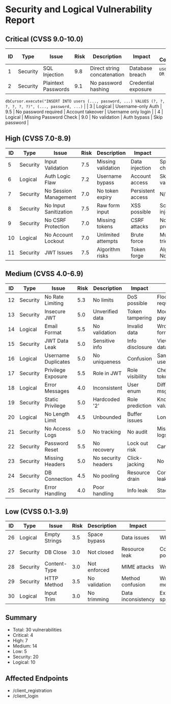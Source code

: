 # Security and Logical Vulnerability Report

## Critical (CVSS 9.0-10.0)

| ID | Type | Issue | Risk | Description | Impact | PoC/ Code area |
|----|------|-------|------|-------------|---------|-----|
| 1 | Security | SQL Injection | 9.8 | Direct string concatenation | Database breach | `userName=" OR "1"="1"` |
| 2 | Security | Plaintext Passwords | 9.1 | No password hashing | Credential exposure |
`dbCursor.execute("INSERT INTO users (..., password, ...) VALUES (?, ?, ?, ?, ?, ?)",
    (..., password, ...)` |
| 3 | Logical | Username-only Auth | 9.5 | No password required | Account takeover | Username only login |
| 4 | Logical | Missing Password Check | 9.0 | No validation | Auth bypass | Skip password |

## High (CVSS 7.0-8.9) 

| ID | Type | Issue | Risk | Description | Impact | PoC |
|----|------|-------|------|-------------|---------|-----|
| 5 | Security | Input Validation | 7.5 | Missing validation | Data injection | Special chars |
| 6 | Logical | Auth Logic Flaw | 7.2 | Username bypass | Account access | Skip validation |
| 7 | Security | No Session Management | 7.0 | No token expiry | Persistent access | N/A |
| 8 | Security | No Input Sanitization | 7.5 | Raw form input | XSS possible | Script injection |
| 9 | Security | No CSRF Protection | 7.0 | Missing tokens | CSRF attacks | No protection |
| 10 | Logical | No Account Lockout | 7.0 | Unlimited attempts | Brute force | Multiple tries |
| 11 | Security | JWT Issues | 7.5 | Algorithm risks | Token forge | Algorithm None |

## Medium (CVSS 4.0-6.9)

| ID | Type | Issue | Risk | Description | Impact | PoC |
|----|------|-------|------|-------------|---------|-----|
| 12 | Security | No Rate Limiting | 5.3 | No limits | DoS possible | Flood requests |
| 13 | Security | Insecure JWT | 5.0 | Unverified data | Token tampering | Modify payload |
| 14 | Logical | Email Format | 5.5 | No validation | Invalid data | Wrong format |
| 15 | Security | JWT Data Leak | 5.0 | Sensitive info | Info disclosure | View token data |
| 16 | Logical | Username Duplicates | 5.0 | No uniqueness | Confusion | Same usernames |
| 17 | Security | Privilege Exposure | 5.5 | Role in JWT | Role visibility | Check token |
| 18 | Logical | Error Messages | 4.0 | Inconsistent | User enum | Different msgs |
| 19 | Security | Static Privilege | 5.0 | Hardcoded '2' | Role prediction | Known value |
| 20 | Logical | No Length Limit | 4.5 | Unbounded | Buffer issues | Long input |
| 21 | Security | No Access Logs | 5.0 | No tracking | No audit | Missing logs |
| 22 | Security | Password Reset | 5.5 | No recovery | Lock out risk | Can't reset |
| 23 | Security | Missing Headers | 5.0 | No security headers | Click-jacking | No CSP |
| 24 | Security | DB Connection | 4.5 | No pooling | Resource drain | Connection leak |
| 25 | Security | Error Handling | 4.0 | Poor handling | Info leak | Stack trace |

## Low (CVSS 0.1-3.9)

| ID | Type | Issue | Risk | Description | Impact | PoC |
|----|------|-------|------|-------------|---------|-----|
| 26 | Logical | Empty Strings | 3.5 | Space bypass | Data issues | Whitespace |
| 27 | Security | DB Close | 3.0 | Not closed | Resource leak | Connection pool |
| 28 | Security | Content-Type | 3.0 | Not enforced | MIME attacks | Wrong type |
| 29 | Security | HTTP Method | 3.5 | No validation | Method confusion | Wrong method |
| 30 | Logical | Input Trim | 3.0 | No trimming | Data inconsistency | Extra spaces |

## Summary

- Total: 30 vulnerabilities
- Critical: 4
- High: 7 
- Medium: 14
- Low: 5
- Security: 20
- Logical: 10

## Affected Endpoints
- /client_registration
- /client_login